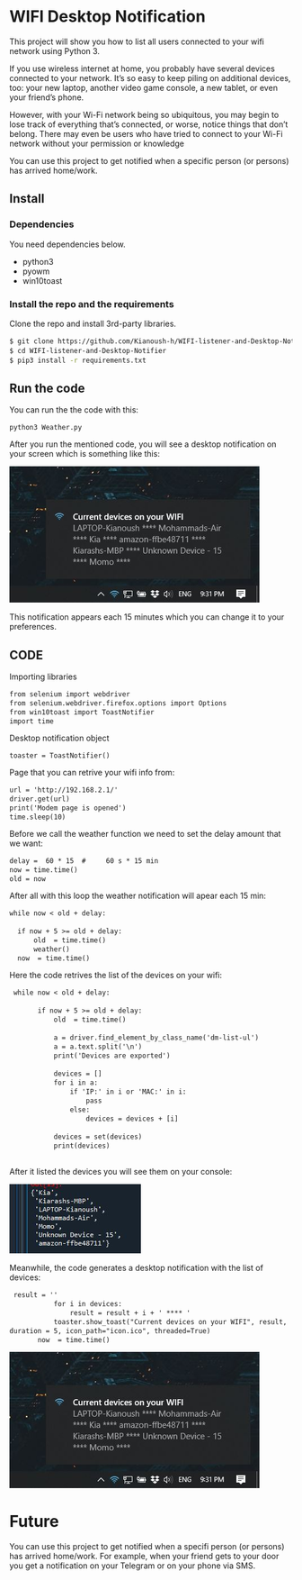 # WIFI Desktop Notification
This project will show you how to list all users connected to your wifi network using Python 3.



If you use wireless internet at home, you probably have several devices connected to your network. It’s so easy to keep piling on additional devices, too: your new laptop, another video game console, a new tablet, or even your friend’s phone.



However, with your Wi-Fi network being so ubiquitous, you may begin to lose track of everything that’s connected, or worse, notice things that don’t belong. There may even be users who have tried to connect to your Wi-Fi network without your permission or knowledge



 You can use this project to get notified when a specific person (or persons) has arrived home/work.





 
 
 
 
## Install

### Dependencies

You need dependencies below.

- python3
- pyowm
- win10toast



### Install the repo and the requirements

Clone the repo and install 3rd-party libraries.

```bash
$ git clone https://github.com/Kianoush-h/WIFI-listener-and-Desktop-Notifier.git
$ cd WIFI-listener-and-Desktop-Notifier
$ pip3 install -r requirements.txt
```

 
## Run the code

You can run the the code with this:

```
python3 Weather.py
```
After you run the mentioned code, you will see a desktop notification on your screen which is something like this:

![wifi](./etc/pic2.JPG)


 This notification appears each 15 minutes which you can change it to your preferences.
 
 
 
## CODE

Importing libraries 
 
 ```
from selenium import webdriver 
from selenium.webdriver.firefox.options import Options
from win10toast import ToastNotifier 
import time
 ```
 
 Desktop notification object
 
 ```
toaster = ToastNotifier() 
 ```


Page that you can retrive your wifi info from:

 ```
url = 'http://192.168.2.1/'
driver.get(url) 
print('Modem page is opened')
time.sleep(10)
 ```
 
 
 Before we call the weather function we need to set the delay amount that we want:
 
  ```
delay =  60 * 15  #     60 s * 15 min
now = time.time()
old = now

 ```
 
 After all with this loop the weather notification will apear each 15 min:
 
  ```
while now < old + delay:
    
    if now + 5 >= old + delay:
        old  = time.time()
        weather()
    now  = time.time()
 
 ```
 
 Here the code retrives the list of the devices on your wifi:
 
 ```
  while now < old + delay:
        
        if now + 5 >= old + delay:
            old  = time.time()
            
            a = driver.find_element_by_class_name('dm-list-ul')
            a = a.text.split('\n')
            print('Devices are exported')    
            
            devices = []
            for i in a:
                if 'IP:' in i or 'MAC:' in i:
                    pass
                else:
                    devices = devices + [i]
                    
            devices = set(devices)    
            print(devices)
            
 ```
 After it listed the devices you will see them on your console:
 
 ![WIFI Reader](./etc/pic1.JPG)

 
 Meanwhile, the code generates a desktop notification with the list of devices:
 
 ```
  result = ''
            for i in devices:
                result = result + i + ' **** '
            toaster.show_toast("Current devices on your WIFI", result, duration = 5, icon_path="icon.ico", threaded=True) 
        now  = time.time()
```
 
![WIFI Reader](./etc/pic2.JPG)

 
 
 # Future 
 You can use this project to get notified when a specifi person (or persons) has arrived home/work.
 For example, when your friend gets to your door you get a notification on your Telegram or on your phone via SMS.
